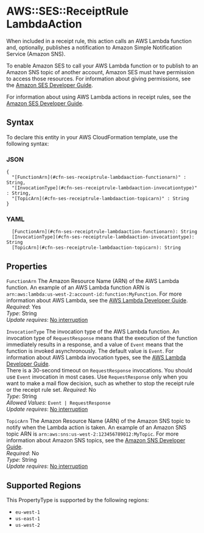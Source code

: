 # AWS::SES::ReceiptRule LambdaAction<a name="aws-properties-ses-receiptrule-lambdaaction"></a>

When included in a receipt rule, this action calls an AWS Lambda function and, optionally, publishes a notification to Amazon Simple Notification Service \(Amazon SNS\)\.

To enable Amazon SES to call your AWS Lambda function or to publish to an Amazon SNS topic of another account, Amazon SES must have permission to access those resources\. For information about giving permissions, see the [Amazon SES Developer Guide](https://docs.aws.amazon.com/ses/latest/DeveloperGuide/receiving-email-permissions.html)\.

For information about using AWS Lambda actions in receipt rules, see the [Amazon SES Developer Guide](https://docs.aws.amazon.com/ses/latest/DeveloperGuide/receiving-email-action-lambda.html)\.

## Syntax<a name="aws-properties-ses-receiptrule-lambdaaction-syntax"></a>

To declare this entity in your AWS CloudFormation template, use the following syntax:

### JSON<a name="aws-properties-ses-receiptrule-lambdaaction-syntax.json"></a>

```
{
  "[FunctionArn](#cfn-ses-receiptrule-lambdaaction-functionarn)" : String,
  "[InvocationType](#cfn-ses-receiptrule-lambdaaction-invocationtype)" : String,
  "[TopicArn](#cfn-ses-receiptrule-lambdaaction-topicarn)" : String
}
```

### YAML<a name="aws-properties-ses-receiptrule-lambdaaction-syntax.yaml"></a>

```
  [FunctionArn](#cfn-ses-receiptrule-lambdaaction-functionarn): String
  [InvocationType](#cfn-ses-receiptrule-lambdaaction-invocationtype): String
  [TopicArn](#cfn-ses-receiptrule-lambdaaction-topicarn): String
```

## Properties<a name="aws-properties-ses-receiptrule-lambdaaction-properties"></a>

`FunctionArn`  <a name="cfn-ses-receiptrule-lambdaaction-functionarn"></a>
The Amazon Resource Name \(ARN\) of the AWS Lambda function\. An example of an AWS Lambda function ARN is `arn:aws:lambda:us-west-2:account-id:function:MyFunction`\. For more information about AWS Lambda, see the [AWS Lambda Developer Guide](https://docs.aws.amazon.com/lambda/latest/dg/welcome.html)\.  
*Required*: Yes  
*Type*: String  
*Update requires*: [No interruption](https://docs.aws.amazon.com/AWSCloudFormation/latest/UserGuide/using-cfn-updating-stacks-update-behaviors.html#update-no-interrupt)

`InvocationType`  <a name="cfn-ses-receiptrule-lambdaaction-invocationtype"></a>
The invocation type of the AWS Lambda function\. An invocation type of `RequestResponse` means that the execution of the function immediately results in a response, and a value of `Event` means that the function is invoked asynchronously\. The default value is `Event`\. For information about AWS Lambda invocation types, see the [AWS Lambda Developer Guide](https://docs.aws.amazon.com/lambda/latest/dg/API_Invoke.html)\.  
There is a 30\-second timeout on `RequestResponse` invocations\. You should use `Event` invocation in most cases\. Use `RequestResponse` only when you want to make a mail flow decision, such as whether to stop the receipt rule or the receipt rule set\.
*Required*: No  
*Type*: String  
*Allowed Values*: `Event | RequestResponse`  
*Update requires*: [No interruption](https://docs.aws.amazon.com/AWSCloudFormation/latest/UserGuide/using-cfn-updating-stacks-update-behaviors.html#update-no-interrupt)

`TopicArn`  <a name="cfn-ses-receiptrule-lambdaaction-topicarn"></a>
The Amazon Resource Name \(ARN\) of the Amazon SNS topic to notify when the Lambda action is taken\. An example of an Amazon SNS topic ARN is `arn:aws:sns:us-west-2:123456789012:MyTopic`\. For more information about Amazon SNS topics, see the [Amazon SNS Developer Guide](https://docs.aws.amazon.com/sns/latest/dg/CreateTopic.html)\.  
*Required*: No  
*Type*: String  
*Update requires*: [No interruption](https://docs.aws.amazon.com/AWSCloudFormation/latest/UserGuide/using-cfn-updating-stacks-update-behaviors.html#update-no-interrupt)

## Supported Regions

This PropertyType is supported by the following regions:

- `eu-west-1`
- `us-east-1`
- `us-west-2`
